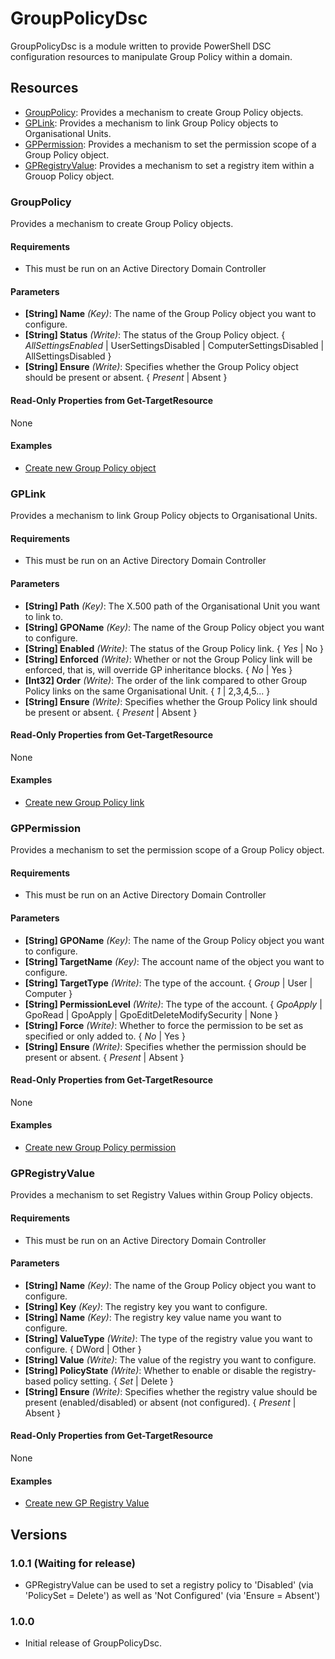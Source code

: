 # GroupPolicyDsc

GroupPolicyDsc is a module written to provide PowerShell DSC configuration resources to manipulate Group Policy within a domain.

## Resources

* [GroupPolicy](#grouppolicy): Provides a mechanism to create Group Policy objects.
* [GPLink](#gplink): Provides a mechanism to link Group Policy objects to Organisational Units.
* [GPPermission](#gppermission): Provides a mechanism to set the permission scope of a Group Policy object.
* [GPRegistryValue](#gpregistryvalue): Provides a mechanism to set a registry item within a Grouop Policy object.

### GroupPolicy

Provides a mechanism to create Group Policy objects.

#### Requirements

* This must be run on an Active Directory Domain Controller

#### Parameters

* **[String] Name** _(Key)_: The name of the Group Policy object you want to configure.
* **[String] Status** _(Write)_: The status of the Group Policy object. { *AllSettingsEnabled* | UserSettingsDisabled | ComputerSettingsDisabled | AllSettingsDisabled }
* **[String] Ensure** _(Write)_: Specifies whether the Group Policy object should be present or absent. { *Present* | Absent }

#### Read-Only Properties from Get-TargetResource

None

#### Examples

* [Create new Group Policy object](https://github.com/citadelgroup/GroupPolicyDsc/blob/master/Examples/Sample_CreateNewGroupPolicy.ps1)

### GPLink

Provides a mechanism to link Group Policy objects to Organisational Units.

#### Requirements

* This must be run on an Active Directory Domain Controller

#### Parameters

* **[String] Path** _(Key)_: The X.500 path of the Organisational Unit you want to link to.
* **[String] GPOName** _(Key)_: The name of the Group Policy object you want to configure.
* **[String] Enabled** _(Write)_: The status of the Group Policy link. { *Yes* | No }
* **[String] Enforced** _(Write)_: Whether or not the Group Policy link will be enforced, that is, will override GP inheritance blocks. { *No* | Yes }
* **[Int32] Order** _(Write)_: The order of the link compared to other Group Policy links on the same Organisational Unit. { *1* | 2,3,4,5... }
* **[String] Ensure** _(Write)_: Specifies whether the Group Policy link should be present or absent. { *Present* | Absent }

#### Read-Only Properties from Get-TargetResource

None

#### Examples

* [Create new Group Policy link](https://github.com/citadelgroup/GroupPolicyDsc/blob/master/Examples/Sample_CreateNewGPLink.ps1)

### GPPermission

Provides a mechanism to set the permission scope of a Group Policy object.

#### Requirements

* This must be run on an Active Directory Domain Controller

#### Parameters

* **[String] GPOName** _(Key)_: The name of the Group Policy object you want to configure.
* **[String] TargetName** _(Key)_: The account name of the object you want to configure.
* **[String] TargetType** _(Write)_: The type of the account. { *Group* | User | Computer }
* **[String] PermissionLevel** _(Write)_: The type of the account. { *GpoApply* | GpoRead | GpoApply | GpoEditDeleteModifySecurity | None }
* **[String] Force** _(Write)_: Whether to force the permission to be set as specified or only added to. { *No* | Yes }
* **[String] Ensure** _(Write)_: Specifies whether the permission should be present or absent. { *Present* | Absent }

#### Read-Only Properties from Get-TargetResource

None

#### Examples

* [Create new Group Policy permission](https://github.com/citadelgroup/GroupPolicyDsc/blob/master/Examples/Sample_CreateNewGPPermission.ps1)

### GPRegistryValue

Provides a mechanism to set Registry Values within Group Policy objects.

#### Requirements

* This must be run on an Active Directory Domain Controller

#### Parameters

* **[String] Name** _(Key)_: The name of the Group Policy object you want to configure.
* **[String] Key** _(Key)_: The registry key you want to configure.
* **[String] Name** _(Key)_: The registry key value name you want to configure.
* **[String] ValueType** _(Write)_: The type of the registry value you want to configure. { DWord | Other }
* **[String] Value** _(Write)_: The value of the registry you want to configure.
* **[String] PolicyState** _(Write)_: Whether to enable or disable the registry-based policy setting. { *Set* | Delete }
* **[String] Ensure** _(Write)_: Specifies whether the registry value should be present (enabled/disabled) or absent (not configured). { *Present* | Absent }

#### Read-Only Properties from Get-TargetResource

None

#### Examples

* [Create new GP Registry Value](https://github.com/citadelgroup/GroupPolicyDsc/blob/master/Examples/Sample_CreateNewGPRegistryValue.ps1)

## Versions

### 1.0.1 (Waiting for release)

* GPRegistryValue can be used to set a registry policy to 'Disabled' (via 'PolicySet = Delete') as well as 'Not Configured' (via 'Ensure = Absent')

### 1.0.0

* Initial release of GroupPolicyDsc.
